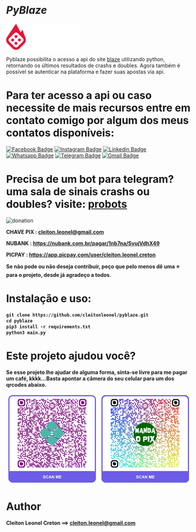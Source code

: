 # _PyBlaze_

<img src="https://github.com/cleitonleonel/pyblaze/blob/master/logo-blaze.svg?raw=true" alt="pyblaze" width="200"/>

Pyblaze possibilita o acesso a api do site [blaze](https://blaze.com) utilizando python, retornando os últimos resultados de crashs e doubles.
Agora também é possível se autenticar na plataforma e fazer suas apostas via api.

# Para ter acesso a api ou caso necessite de mais recursos entre em contato comigo por algum dos meus contatos disponíveis:

[![Facebook Badge](https://img.shields.io/badge/-Facebook-blue?style=for-the-badge&logo=Facebook&logoColor=white&link=https://github.com/cleitonleonel)](https://www.facebook.com/cleiton.creton.9/)
[![Instagram Badge](https://img.shields.io/badge/-instagram-red?style=for-the-badge&logo=instagram&logoColor=white&link=https://github.com/cleitonleonel)](https://www.instagram.com/cleiton.creton.9/)
[![Linkedin Badge](https://img.shields.io/badge/-Linkedin-blue?style=for-the-badge&logo=Linkedin&logoColor=white&link=https://github.com/cleitonleonel)](https://www.linkedin.com/in/cleiton-leonel-creton-331138167/)
[![Whatsapp Badge](https://img.shields.io/badge/WhatsApp-25D366?style=for-the-badge&logo=whatsapp&logoColor=white&link=https://github.com/cleitonleonel)](https://wa.me/27995772291)
[![Telegram Badge](https://img.shields.io/badge/Telegram-2CA5E0?style=for-the-badge&logo=telegram&logoColor=white&link=https://github.com/cleitonleonel)](https://t.me/CleitonLC)
[![Gmail Badge](https://img.shields.io/badge/Gmail-D14836?style=for-the-badge&logo=gmail&logoColor=white&link=https://github.com/cleitonleonel)](cleiton.leonel@gmail.com)
</h4>

# Precisa de um bot para telegram? uma sala de sinais crashs ou doubles? visite: [probots](https://webtelegram.com.br/)

<img src="https://cdn-icons-png.flaticon.com/512/940/940794.png" alt="donation" width="200"/>

<b>CHAVE PIX : cleiton.leonel@gmail.com

<b>NUBANK : https://nubank.com.br/pagar/1nb7na/SvujVdhX49

<b>PICPAY : https://app.picpay.com/user/cleiton.leonel.creton

Se não pode ou não deseja contribuir, peço que pelo menos dê uma ⭐ para o projeto, desde já agradeço a todos.

# Instalação e uso:

```shell
git clone https://github.com/cleitonleonel/pyblaze.git
cd pyblaze
pip3 install -r requirements.txt
python3 main.py
```

# Este projeto ajudou você?

Se esse projeto lhe ajudar de alguma forma, sinta-se livre para me pagar um café, kkkk...Basta apontar a câmera do seu celular para um dos qrcodes abaixo.

<img src="https://github.com/cleitonleonel/pypix/blob/master/qrcode.png?raw=true" alt="QRCode Doação" width="250"/>

<img src="https://github.com/cleitonleonel/pypix/blob/master/artistic.gif?raw=true" alt="QRCode Doação" width="250"/>

# Author

Cleiton Leonel Creton ==> cleiton.leonel@gmail.com
